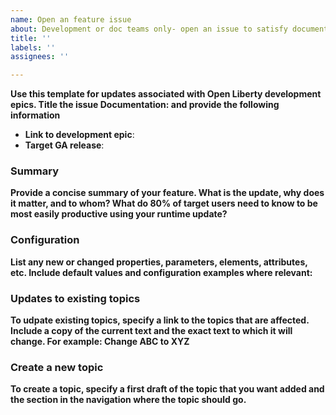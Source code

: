 ```yaml
---
name: Open an feature issue
about: Development or doc teams only- open an issue to satisfy documentation requirements for an Open Liberty feature epic
title: ''
labels: ''
assignees: ''

---
```


**Use this template for updates associated with Open Liberty development epics. Title the issue Documentation:<Development epic name> and provide the following information**


- **Link to development epic**:
- **Target GA release**:

### Summary
**Provide a concise summary of your feature. What is the update, why does it matter, and to whom? What do 80% of target users need to know to be most easily productive using your runtime update?**



### Configuration
**List any new or changed properties, parameters, elements, attributes, etc. Include default values and configuration examples where relevant:**



### Updates to existing  topics
**To udpate existing topics, specify a link to the topics that are affected.  Include a copy of the current text and the exact text to which it will change. For example: Change ABC to XYZ**


### Create a new topic
**To create a topic, specify a first draft of the topic that you want added and the section in the navigation where the topic should go.**
